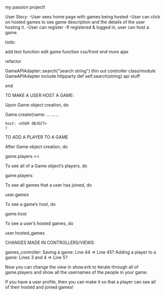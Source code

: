 my passion project!

User Story:
-User sees home page with games being hosted
-User can click on hosted games to see game description and the details of the user hosting it.
-User can register
-If registered & logged in, user can host a game.



todo:

add text function
edit game function
css/front end
more ajax



refactor

GameAPIAdapter::search("search string")
thin out controller
class/module GameAPIAdapter
  include httpparty
  def self.search(string)
  api stuff

end

TO MAKE A USER HOST A GAME:

Upon Game object creation, do

Game.create(name: …
    …
    ..

    host: <USER OBJECT>
    )

TO ADD A PLAYER TO A GAME

After Game object creation, do

game.players << <USER OBJECT>

To see all of a Game object’s players, do

game.players

To see all games that a user has joined, do

user.games

To see a game’s host, do

game.host

To see a user’s hosted games, do

user.hosted_games


CHANGES MADE IN CONTROLLERS/VIEWS:

games_controller:
Saving a game:
Line 44 => Line 45?
Adding a player to a game:
Lines 3 and 4 => Line 5?

Now you can change the view in show.erb to iterate through all of game.players and show all the usernames of the people in your game.

If you have a user profile, then you can make it so that a player can see all of their hosted and joined games!
